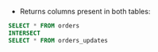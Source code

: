 
* Returns columns present in both tables:

```sql
SELECT * FROM orders
INTERSECT
SELECT * FROM orders_updates
```